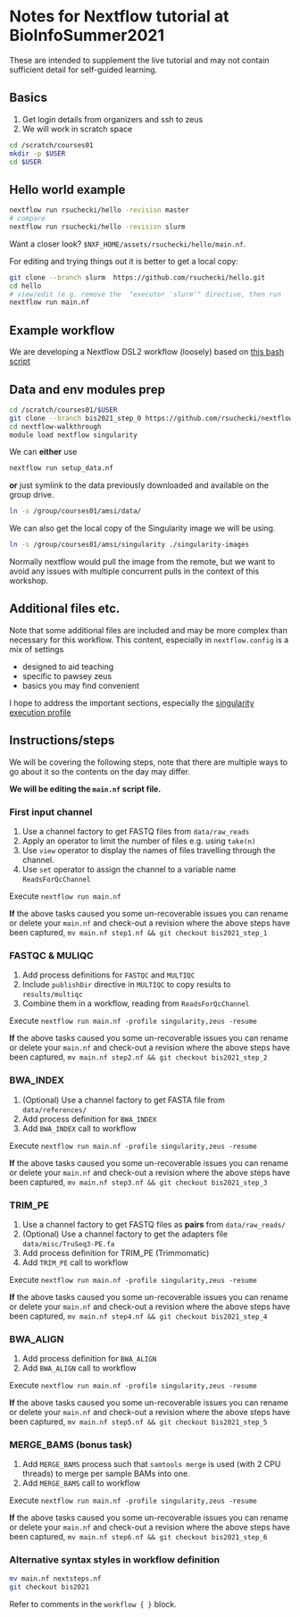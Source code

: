 # Notes for Nextflow tutorial at BioInfoSummer2021

These are intended to supplement the live tutorial
and may not contain sufficient detail for self-guided learning.

## Basics

1. Get login details from organizers and ssh to zeus
2. We will work in scratch space

```sh
cd /scratch/courses01
mkdir -p $USER
cd $USER
```


## Hello world example

```sh
nextflow run rsuchecki/hello -revision master 
# compare
nextflow run rsuchecki/hello -revision slurm
```

Want a closer look? `$NXF_HOME/assets/rsuchecki/hello/main.nf`.

For editing and trying things out it is better to get a local copy: 

```sh
git clone --branch slurm  https://github.com/rsuchecki/hello.git 
cd hello
# view/edit (e.g. remove the  "executor 'slurm'" directive, then run
nextflow run main.nf
```

## Example workflow 

We are developing a Nextflow DSL2 workflow (loosely) based on [this bash script](https://github.com/nathanhaigh/snakemake_template/blob/final/analysis.sh)

## Data and env modules prep

```sh
cd /scratch/courses01/$USER
git clone --branch bis2021_step_0 https://github.com/rsuchecki/nextflow-walkthrough.git
cd nextflow-walkthrough
module load nextflow singularity
```

We can **either** use

```sh
nextflow run setup_data.nf 
```

**or** just symlink to the data previously downloaded and available on the group drive.

```sh
ln -s /group/courses01/amsi/data/
```

We can also get the local copy of the Singularity image we will be using. 

```sh
ln -s /group/courses01/amsi/singularity ./singularity-images
```

Normally nextflow would pull the image from the remote, 
but we want to avoid any issues with multiple concurrent pulls in the context of this workshop. 

## Additional files etc.

Note that some additional files are included and may be more complex than necessary for this workflow. 
This content, especially in `nextflow.config` is a mix of settings

*  designed to aid teaching
*  specific to pawsey zeus
*  basics you may find convenient 

I hope to address the important sections, especially the [singularity execution profile](https://github.com/rsuchecki/nextflow-walkthrough/blob/bb83b4b8090f52676a93db825b4fd578e6854c5d/nextflow.config#L36-L51)


## Instructions/steps

We will be covering the following steps, 
note that there are multiple ways to go about it
so the contents on the day may differ.

**We will be editing the `main.nf` script file.**


### First input channel 

1. Use a channel factory to get FASTQ files from `data/raw_reads`
2. Apply an operator to limit the number of files e.g. using `take(n)` 
3. Use `view` operator to display the names of files travelling through the channel. 
4. Use `set` operator to assign the channel to a variable name `ReadsForQcChannel`

Execute `nextflow run main.nf`


**If** the above tasks caused you some un-recoverable issues you can rename or delete your
`main.nf` and check-out a revision where the above steps have been captured,
`mv main.nf step1.nf && git checkout bis2021_step_1`

### FASTQC & MULIQC

1. Add process definitions for `FASTQC` and `MULTIQC`
2. Include `publishDir` directive in `MULTIQC` to copy results to `results/multiqc`
3. Combine them in a workflow, reading from `ReadsForQcChannel`

Execute `nextflow run main.nf -profile singularity,zeus -resume`

**If** the above tasks caused you some un-recoverable issues you can rename or delete your
`main.nf` and check-out a revision where the above steps have been captured,
`mv main.nf step2.nf && git checkout bis2021_step_2`

### BWA_INDEX

1. (Optional) Use a channel factory to get FASTA file from `data/references/`
2. Add process definition for `BWA_INDEX` 
3. Add `BWA_INDEX` call to workflow 

Execute `nextflow run main.nf -profile singularity,zeus -resume`

**If** the above tasks caused you some un-recoverable issues you can rename or delete your
`main.nf` and check-out a revision where the above steps have been captured,
`mv main.nf step3.nf && git checkout bis2021_step_3`

### TRIM_PE

1.  Use a channel factory to get FASTQ files as **pairs** from `data/raw_reads/`
2.  (Optional) Use a channel factory to get the adapters file `data/misc/TruSeq3-PE.fa`
3.  Add process definition for TRIM_PE (Trimmomatic)
4.  Add `TRIM_PE` call to workflow 

Execute `nextflow run main.nf -profile singularity,zeus -resume`

**If** the above tasks caused you some un-recoverable issues you can rename or delete your
`main.nf` and check-out a revision where the above steps have been captured,
`mv main.nf step4.nf && git checkout bis2021_step_4`

### BWA_ALIGN

1. Add process definition for `BWA_ALIGN` 
2. Add `BWA_ALIGN` call to workflow 
   
Execute `nextflow run main.nf -profile singularity,zeus -resume`

**If** the above tasks caused you some un-recoverable issues you can rename or delete your
`main.nf` and check-out a revision where the above steps have been captured,
`mv main.nf step5.nf && git checkout bis2021_step_5`


### MERGE_BAMS (bonus task)

1. Add `MERGE_BAMS` process such that `samtools merge` is used (with 2 CPU threads) to merge per sample BAMs into one.
2. Add `MERGE_BAMS` call to workflow 

Execute `nextflow run main.nf -profile singularity,zeus -resume`

**If** the above tasks caused you some un-recoverable issues you can rename or delete your
`main.nf` and check-out a revision where the above steps have been captured,
`mv main.nf step6.nf && git checkout bis2021_step_6`

### Alternative syntax styles in workflow definition

```sh
mv main.nf nextsteps.nf
git checkout bis2021
```

Refer to comments in the `workflow { }` block.